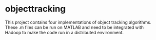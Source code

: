 # objecttracking
This project contains four implementations of object tracking algorithms. These .m files can be run on MATLAB and need to be integrated with Hadoop to make the code run in a distributed environment.
